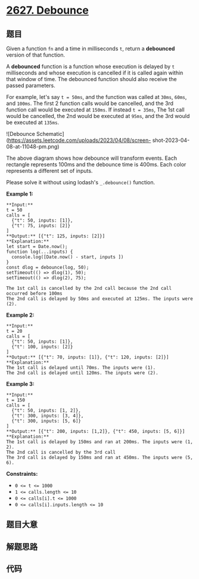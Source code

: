 # [2627. Debounce](https://leetcode.com/problems/debounce)

## 题目

Given a function `fn` and a time in milliseconds `t`, return a  **debounced**
version of that function.

A  **debounced**  function is a function whose execution is delayed by `t`
milliseconds and whose execution is cancelled if it is called again within
that window of time. The debounced function should also receive the passed
parameters.

For example, let's say `t = 50ms`, and the function was called at `30ms`,
`60ms`, and `100ms`. The first 2 function calls would be cancelled, and the
3rd function call would be executed at `150ms`. If instead `t = 35ms`, The 1st
call would be cancelled, the 2nd would be executed at `95ms`, and the 3rd
would be executed at `135ms`.

![Debounce Schematic](https://assets.leetcode.com/uploads/2023/04/08/screen-
shot-2023-04-08-at-11048-pm.png)

The above diagram shows how debounce will transform events. Each rectangle
represents 100ms and the debounce time is 400ms. Each color represents a
different set of inputs.

Please solve it without using lodash's `_.debounce()` function.



**Example 1:**

    
    
    **Input:** 
    t = 50
    calls = [
      {"t": 50, inputs: [1]},
      {"t": 75, inputs: [2]}
    ]
    **Output:** [{"t": 125, inputs: [2]}]
    **Explanation:**
    let start = Date.now();
    function log(...inputs) { 
      console.log([Date.now() - start, inputs ])
    }
    const dlog = debounce(log, 50);
    setTimeout(() => dlog(1), 50);
    setTimeout(() => dlog(2), 75);
    
    The 1st call is cancelled by the 2nd call because the 2nd call occurred before 100ms
    The 2nd call is delayed by 50ms and executed at 125ms. The inputs were (2).
    

**Example 2:**

    
    
    **Input:** 
    t = 20
    calls = [
      {"t": 50, inputs: [1]},
      {"t": 100, inputs: [2]}
    ]
    **Output:** [{"t": 70, inputs: [1]}, {"t": 120, inputs: [2]}]
    **Explanation:**
    The 1st call is delayed until 70ms. The inputs were (1).
    The 2nd call is delayed until 120ms. The inputs were (2).
    

**Example 3:**

    
    
    **Input:** 
    t = 150
    calls = [
      {"t": 50, inputs: [1, 2]},
      {"t": 300, inputs: [3, 4]},
      {"t": 300, inputs: [5, 6]}
    ]
    **Output:** [{"t": 200, inputs: [1,2]}, {"t": 450, inputs: [5, 6]}]
    **Explanation:**
    The 1st call is delayed by 150ms and ran at 200ms. The inputs were (1, 2).
    The 2nd call is cancelled by the 3rd call
    The 3rd call is delayed by 150ms and ran at 450ms. The inputs were (5, 6).
    



**Constraints:**

  * `0 <= t <= 1000`
  * `1 <= calls.length <= 10`
  * `0 <= calls[i].t <= 1000`
  * `0 <= calls[i].inputs.length <= 10`


## 题目大意

## 解题思路

## 代码

```javascript

```
